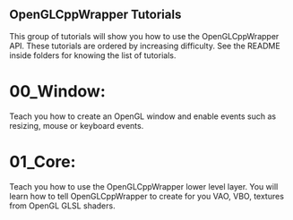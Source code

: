 ## OpenGLCppWrapper Tutorials

This group of tutorials will show you how to use the OpenGLCppWrapper API.
These tutorials are ordered by increasing difficulty. See the README inside
folders for knowing the list of tutorials.

00_Window:
===========

Teach you how to create an OpenGL window and enable events such as resizing, mouse or keyboard events.

01_Core:
========

Teach you how to use the OpenGLCppWrapper lower level layer. You will learn how to tell OpenGLCppWrapper to create for you VAO, VBO, textures from OpenGL GLSL shaders.

